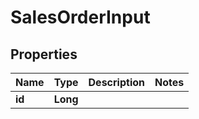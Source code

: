 
# SalesOrderInput

## Properties
Name | Type | Description | Notes
------------ | ------------- | ------------- | -------------
**id** | **Long** |  | 




